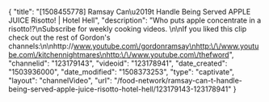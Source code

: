 {
    "title": "[1508455778] Ramsay Can\u2019t Handle Being Served APPLE JUICE Risotto! | Hotel Hell",
    "description": "Who puts apple concentrate in a risotto!?\nSubscribe for weekly cooking videos. \n\nIf you liked this clip check out the rest of Gordon's channels:\n\nhttp:\/\/www.youtube.com\/gordonramsay\nhttp:\/\/www.youtube.com\/kitchennightmares\nhttp:\/\/www.youtube.com\/thefword",
    "channelid": "123179143",
    "videoid": "123178941",
    "date_created": "1503936000",
    "date_modified": "1508373253",
    "type": "captivate",
    "layout": "channelVideo",
    "url": "\/food-network\/ramsay-can-t-handle-being-served-apple-juice-risotto-hotel-hell\/123179143-123178941"
}